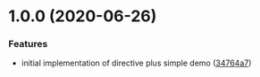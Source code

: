 # 1.0.0 (2020-06-26)


### Features

* initial implementation of directive plus simple demo ([34764a7](https://github.com/filipows/ngx-currency-input/commit/34764a74ddf191cb893b4cb94a144bbc6e352e40))
